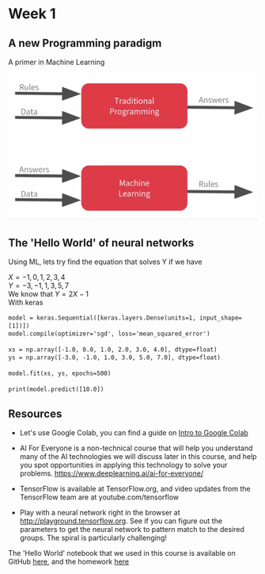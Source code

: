 # Week 1
## A new Programming paradigm

A primer in Machine Learning  

![screenshot1](screenshot_1.png)  

## The 'Hello World' of neural networks

Using ML, lets try find the equation that solves Y if we have

$X = -1, 0, 1, 2, 3, 4$  
$Y = -3, -1, 1, 3, 5, 7$  
We know that $Y = 2X -1$  
With keras  
```
model = keras.Sequential([keras.layers.Dense(units=1, input_shape=[1])])
model.compile(optimizer='sgd', loss='mean_squared_error')

xs = np.array([-1.0, 0.0, 1.0, 2.0, 3.0, 4.0], dtype=float)
ys = np.array([-3.0, -1.0, 1.0, 3.0, 5.0, 7.0], dtype=float)

model.fit(xs, ys, epochs=500)

print(model.predict([10.0])
```

## Resources
* Let's use Google Colab, you can find a guide on [Intro to Google Colab](https://youtu.be/inN8seMm7UI)


* AI For Everyone is a non-technical course that will help you understand many of the AI technologies we will discuss later in this course, and help you spot opportunities in applying this technology to solve your problems. https://www.deeplearning.ai/ai-for-everyone/
* TensorFlow is available at TensorFlow.org, and video updates from the TensorFlow team are at youtube.com/tensorflow
* Play with a neural network right in the browser at http://playground.tensorflow.org. See if you can figure out the parameters to get the neural network to pattern match to the desired groups. The spiral is particularly challenging!

The 'Hello World' notebook that we used in this course is available on GitHub [here](week1Notebook.ipynb), and the homework [here](exercise1HousePricesPrediction.ipynb)


